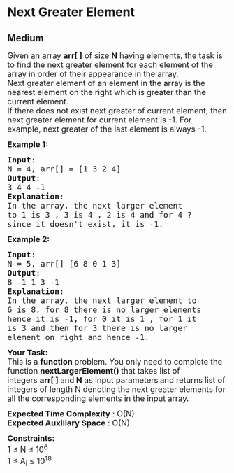 # Next Greater Element
## Medium
<div class="problems_problem_content__Xm_eO" style="user-select: auto;"><p style="user-select: auto;"><span style="font-size: 18px; user-select: auto;">Given an array <strong style="user-select: auto;">arr[ ]</strong> of size <strong style="user-select: auto;">N</strong> having&nbsp;elements, the&nbsp;task is to find the next greater element for each element of the array in order of their appearance in the array.<br style="user-select: auto;">
Next greater element of an element in the array is the nearest element on the right which is greater than the current element.<br style="user-select: auto;">
If there does not exist next greater of current element, then next greater element for current element is -1. For example, next greater of the last element is always -1.</span></p>

<p style="user-select: auto;"><span style="font-size: 18px; user-select: auto;"><strong style="user-select: auto;">Example 1:</strong></span></p>

<pre style="user-select: auto;"><span style="font-size: 18px; user-select: auto;"><strong style="user-select: auto;">Input</strong>: 
N = 4, arr[] = [1 3 2 4]
<strong style="user-select: auto;">Output</strong>:
3 4 4 -1
<strong style="user-select: auto;">Explanation</strong>:
In the array, the next larger element 
to 1 is 3 , 3 is 4 , 2 is 4 and for 4 ? 
since it doesn't exist, it is -1.
</span></pre>

<p style="user-select: auto;"><span style="font-size: 18px; user-select: auto;"><strong style="user-select: auto;">Example 2:</strong></span></p>

<pre style="user-select: auto;"><span style="font-size: 18px; user-select: auto;"><strong style="user-select: auto;">Input</strong>: 
N = 5, arr[] [6 8 0 1 3]
<strong style="user-select: auto;">Output</strong>:
8 -1 1 3 -1
<strong style="user-select: auto;">Explanation</strong>:
In the array, the next larger element to 
6 is 8, for 8 there is no larger elements 
hence it is -1, for 0 it is 1 , for 1 it 
is 3 and then for 3 there is no larger 
element on right and hence -1.</span></pre>

<p style="user-select: auto;"><span style="font-size: 18px; user-select: auto;"><strong style="user-select: auto;">Your Task:</strong><br style="user-select: auto;">
This is a <strong style="user-select: auto;">function </strong>problem. You only need to complete the function <strong style="user-select: auto;">nextLargerElement()&nbsp;</strong>that takes list of integers&nbsp;<strong style="user-select: auto;">arr[ ] </strong>and<strong style="user-select: auto;">&nbsp;N</strong>&nbsp;as input parameters<strong style="user-select: auto;"> </strong>and returns list of integers&nbsp;of length N&nbsp;denoting the next greater elements for all the corresponding elements in the input array.</span></p>

<p style="user-select: auto;"><span style="font-size: 18px; user-select: auto;"><strong style="user-select: auto;">Expected Time Complexity</strong> : O(N)<br style="user-select: auto;">
<strong style="user-select: auto;">Expected Auxiliary Space</strong> : O(N)</span></p>

<p style="user-select: auto;"><span style="font-size: 18px; user-select: auto;"><strong style="user-select: auto;">Constraints:</strong><br style="user-select: auto;">
1 ≤ N ≤&nbsp;10<sup style="user-select: auto;">6</sup><br style="user-select: auto;">
1 ≤&nbsp;A<sub style="user-select: auto;">i</sub> ≤&nbsp;10<sup style="user-select: auto;">18</sup></span></p>
</div>